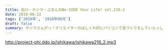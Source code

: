 ```yaml
---
title: 石川・ホンマ・ぶるんのBe-SIDE Your Life! vol.216-2
date: 2010-06-22
tags: ['2010年', '2010年06月']
draft: false
summary: ホンマさんがっ！クリエイターのはしくれ的にパソコンで音づくりをしていらっしゃる～～～！！そんなクリエイティブなスタジオからお届けしていますが。NAMAE
---
```


http://project-phi.ddo.jp/ishikawa/ishikawa216_2.mp3

